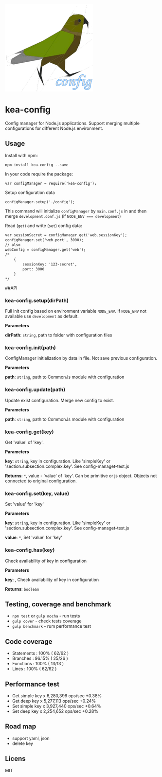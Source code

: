 ![Kea-logo](./img/kea-logo.png) 

kea-config
==========

Config manager for Node.js applications.
Support merging multiple configurations for different Node.js environment.

## Usage

Install with npm:

    npm install kea-config --save

In your code require the package:

    var configManager = require('kea-config');

Setup configuration data

    configManager.setup('./config');

This command will initialize `configManager` by `main.conf.js` in and then merge `development.conf.js` (if `NODE_ENV === development`)

Read (`get`) and write (`set`) config data:

    var sessionSecret = configManager.get('web.sessionKey');
    configManager.set('web.port', 3000);
    // also
    webConfig = configManager.get('web');
    /*
        {
            sessionKey: '123-secret',
            port: 3000
        }
    */

##API

### kea-config.setup(dirPath)

Full init config based on environment variable `NODE_ENV`. If `NODE_ENV` not available use `development` as default.

**Parameters**

**dirPath**: `string`, path to folder with configuration files



### kea-config.init(path)

ConfigManager initialization by data in file. Not save previous configuration.

**Parameters**

**path**: `string`, path to CommonJs module with configuration



### kea-config.update(path)

Update exist configuration. Merge new config to exist.

**Parameters**

**path**: `string`, path to CommonJs module with configuration



### kea-config.get(key)

Get 'value' of 'key'.

**Parameters**

**key**: `string`, key in configuration. Like 'simpleKey' or 'section.subsection.complex.key'. See config-managet-test.js

**Returns**: `*`, value - 'value' of 'key'. Can be primitive or js object. Objects not connected to original configuration.


### kea-config.set(key, value)

Set 'value' for 'key'

**Parameters**

**key**: `string`, key in configuration. Like 'simpleKey' or 'section.subsection.complex.key'. See config-managet-test.js

**value**: `*`, Set 'value' for 'key'



### kea-config.has(key)

Check availability of key in configuration

**Parameters**

**key**: , Check availability of key in configuration

**Returns**: `boolean`

## Testing, coverage and benchmark

 * `npm test` or `gulp mocha` - run tests
 * `gulp cover` - check tests coverage
 * `gulp benchmark` - rum performance test

## Code coverage

* Statements   : 100% ( 62/62 )
* Branches     : 96.15% ( 25/26 )
* Functions    : 100% ( 13/13 )
* Lines        : 100% ( 62/62 )

## Performance test

* Get simple key x 6,280,396 ops/sec +0.38%
* Get deep key x 5,277,113 ops/sec +0.24%
* Set simple key x 3,927,440 ops/sec +0.64%
* Set deep key x 2,254,652 ops/sec +0.28%

## Road map

* support yaml, json
* delete key

## Licens

MIT

